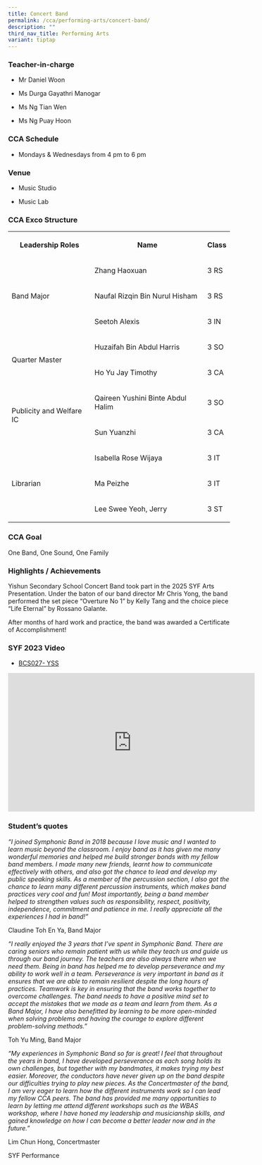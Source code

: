 ```yaml
---
title: Concert Band
permalink: /cca/performing-arts/concert-band/
description: ""
third_nav_title: Performing Arts
variant: tiptap
---
```

<h3>Teacher-in-charge</h3>
<ul data-tight="true" class="tight">
<li>
<p>Mr Daniel Woon</p>
</li>
<li>
<p>Ms Durga Gayathri Manogar</p>
</li>
<li>
<p>Ms Ng Tian Wen</p>
</li>
<li>
<p>Ms Ng Puay Hoon</p>
</li>
</ul>
<h3>CCA Schedule</h3>
<ul data-tight="true" class="tight">
<li>
<p>Mondays &amp; Wednesdays from 4 pm to 6 pm</p>
</li>
</ul>
<h3>Venue</h3>
<ul data-tight="true" class="tight">
<li>
<p>Music Studio</p>
</li>
<li>
<p>Music Lab</p>
</li>
</ul>
<h3>CCA Exco Structure</h3>
<table style="minWidth: 75px">
<colgroup>
<col>
<col>
<col>
</colgroup>
<tbody>
<tr>
<th rowspan="1" colspan="1">
<p>Leadership Roles</p>
</th>
<th rowspan="1" colspan="1">
<p>Name</p>
</th>
<th rowspan="1" colspan="1">
<p>Class</p>
</th>
</tr>
<tr>
<td rowspan="3" colspan="1">
<p>Band Major</p>
</td>
<td rowspan="1" colspan="1">
<p>Zhang Haoxuan</p>
</td>
<td rowspan="1" colspan="1">
<p>3 RS</p>
</td>
</tr>
<tr>
<td rowspan="1" colspan="1">
<p>Naufal Rizqin Bin Nurul Hisham</p>
</td>
<td rowspan="1" colspan="1">
<p>3 RS</p>
</td>
</tr>
<tr>
<td rowspan="1" colspan="1">
<p>Seetoh Alexis</p>
</td>
<td rowspan="1" colspan="1">
<p>3 IN</p>
</td>
</tr>
<tr>
<td rowspan="2" colspan="1">
<p>Quarter Master</p>
</td>
<td rowspan="1" colspan="1">
<p>Huzaifah Bin Abdul Harris</p>
</td>
<td rowspan="1" colspan="1">
<p>3 SO</p>
</td>
</tr>
<tr>
<td rowspan="1" colspan="1">
<p>Ho Yu Jay Timothy</p>
</td>
<td rowspan="1" colspan="1">
<p>3 CA</p>
</td>
</tr>
<tr>
<td rowspan="2" colspan="1">
<p>Publicity and Welfare IC</p>
</td>
<td rowspan="1" colspan="1">
<p>Qaireen Yushini Binte Abdul Halim</p>
</td>
<td rowspan="1" colspan="1">
<p>3 SO</p>
</td>
</tr>
<tr>
<td rowspan="1" colspan="1">
<p>Sun Yuanzhi</p>
</td>
<td rowspan="1" colspan="1">
<p>3 CA</p>
</td>
</tr>
<tr>
<td rowspan="3" colspan="1">
<p>Librarian</p>
</td>
<td rowspan="1" colspan="1">
<p>Isabella Rose Wijaya</p>
</td>
<td rowspan="1" colspan="1">
<p>3 IT</p>
</td>
</tr>
<tr>
<td rowspan="1" colspan="1">
<p>Ma Peizhe</p>
</td>
<td rowspan="1" colspan="1">
<p>3 IT</p>
</td>
</tr>
<tr>
<td rowspan="1" colspan="1">
<p>Lee Swee Yeoh, Jerry</p>
</td>
<td rowspan="1" colspan="1">
<p>3 ST</p>
</td>
</tr>
</tbody>
</table>
<h3>CCA Goal</h3>
<p>One Band, One Sound, One Family</p>
<h3>Highlights / Achievements</h3>
<p>Yishun Secondary School Concert Band took part in the 2025 SYF Arts Presentation.
Under the baton of our band director Mr Chris Yong, the band performed
the set piece “Overture No 1” by Kelly Tang and the choice piece “Life
Eternal” by Rossano Galante.</p>
<p>After months of hard work and practice, the band was awarded a Certificate
of Accomplishment!</p>
<p></p>
<h3>SYF 2023 Video</h3>
<ul data-tight="true" class="tight">
<li>
<p><a href="https://youtu.be/BbCkIduudWo" rel="noopener noreferrer nofollow" target="_blank">BCS027- YSS</a>
</p>
</li>
</ul>
<div class="iframe-wrapper">
<iframe height="315" width="560" allowfullscreen="true" frameborder="0" src="https://www.youtube.com/embed/BbCkIduudWo"></iframe>
</div>
<h3>Student’s quotes</h3>
<p><em>“I joined Symphonic Band in 2018 because I love music and I wanted to learn music beyond the classroom. I enjoy band as it has given me many wonderful memories and helped me build stronger bonds with my fellow band members. I made many new friends, learnt how to communicate effectively with others, and also got the chance to lead and develop my public speaking skills. As a member of the percussion section, I also got the chance to learn many different percussion instruments, which makes band practices very cool and fun! Most importantly, being a band member helped to strengthen values such as responsibility, respect, positivity, independence, commitment and patience in me. I really appreciate all the experiences I had in band!”</em>
</p>
<p>Claudine Toh En Ya, Band Major</p>
<p><em>“I really enjoyed the 3 years that I’ve spent in Symphonic Band. There are caring seniors who remain patient with us while they teach us and guide us through our band journey. The teachers are also always there when we need them. Being in band has helped me to develop perseverance and my ability to work well in a team. Perseverance is very important in band as it ensures that we are able to remain resilient despite the long hours of practices. Teamwork is key in ensuring that the band works together to overcome challenges. The band needs to have a positive mind set to accept the mistakes that we made as a team and learn from them. As a Band Major, I have also benefitted by learning to be more open-minded when solving problems and having the courage to explore different problem-solving methods.”</em>
</p>
<p>Toh Yu Ming, Band Major</p>
<p><em>“My experiences in Symphonic Band so far is great! I feel that throughout the years in band, I have developed perseverance as each song holds its own challenges, but together with my bandmates, it makes trying my best easier. Moreover, the conductors have never given up on the band despite our difficulties trying to play new pieces. As the Concertmaster of the band, I am very eager to learn how the different instruments work so I can lead my fellow CCA peers. The band has provided me many opportunities to learn by letting me attend different workshops such as the WBAS workshop, where I have honed my leadership and musicianship skills, and gained knowledge on how I can become a better leader now and in the future.”</em>
</p>
<p>Lim Chun Hong, Concertmaster</p>
<p></p>
<p>SYF Performance</p>